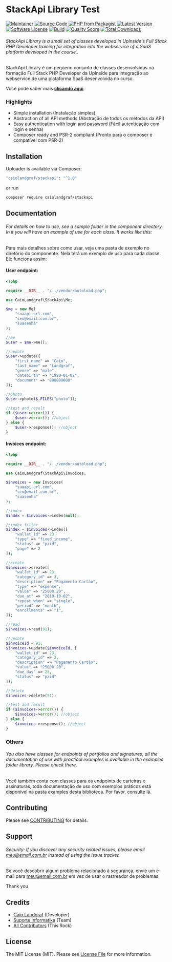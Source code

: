 # StackApi Library Test

[![Maintainer](http://img.shields.io/badge/maintainer-@caiolandgraf-blue.svg?style=flat-square)](https://twitter.com/caiolandgraf)
[![Source Code](http://img.shields.io/badge/source-caiolandgraf/stackapi-blue.svg?style=flat-square)](https://github.com/caiolandgraf/stackapi)
[![PHP from Packagist](https://img.shields.io/packagist/php-v/caiolandgraf/stackapi.svg?style=flat-square)](https://packagist.org/packages/caiolandgraf/stackapi)
[![Latest Version](https://img.shields.io/github/release/caiolandgraf/stackapi.svg?style=flat-square)](https://github.com/caiolandgraf/stackapi/releases)
[![Software License](https://img.shields.io/badge/license-MIT-brightgreen.svg?style=flat-square)](LICENSE)
[![Build](https://img.shields.io/scrutinizer/build/g/caiolandgraf/stackapi.svg?style=flat-square)](https://scrutinizer-ci.com/g/caiolandgraf/stackapi)
[![Quality Score](https://img.shields.io/scrutinizer/g/caiolandgraf/stackapi.svg?style=flat-square)](https://scrutinizer-ci.com/g/caiolandgraf/stackapi)
[![Total Downloads](https://img.shields.io/packagist/dt/caiolandgraf/stackapi.svg?style=flat-square)](https://packagist.org/packages/ccaiolandgraf/stackapi)

###### StackApi Library is a small set of classes developed in UpInside's Full Stack PHP Developer training for integration into the webservice of a SaaS platform developed in the course..

StackApi Library é um pequeno conjunto de classes desenvolvidas na formação Full Stack PHP Developer da UpInside para integração ao webservice de uma plataforma SaaS desenvolvida no curso.

Você pode saber mais **[clicando aqui](https://www.upinside.com.br/fsphp)**.

### Highlights

- Simple installation (Instalação simples)
- Abstraction of all API methods (Abstração de todos os métodos da API)
- Easy authentication with login and password (Fácil autenticação com login e senha)
- Composer ready and PSR-2 compliant (Pronto para o composer e compatível com PSR-2)

## Installation

Uploader is available via Composer:

```bash
"caiolandgraf/stackapi": "^1.0"
```

or run

```bash
composer require caiolandgraf/stackapi
```

## Documentation

###### For details on how to use, see a sample folder in the component directory. In it you will have an example of use for each class. It works like this:

Para mais detalhes sobre como usar, veja uma pasta de exemplo no diretório do componente. Nela terá um exemplo de uso para cada classe. Ele funciona assim:

#### User endpoint:

```php
<?php

require __DIR__ . "/../vendor/autoload.php";

use CaioLandgraf\StackApi\Me;

$me = new Me(
    "suaapi.url.com",
    "seu@email.com.br",
    "suasenha"
);

//me
$user = $me->me();

//update
$user->update([
    "first_name" => "Caio",
    "last_name" => "Landgraf",
    "genre" => "male",
    "datebirth" => "1980-01-02",
    "document" => "888888888"
]);

//photo
$user->photo($_FILES["photo"]);

//test and result
if ($user->error()) {
    $user->error(); //object
} else {
    $user->response(); //object
}
```

#### Invoices endpoint:

```php
<?php

require __DIR__ . "/../vendor/autoload.php";

use CaioLandgraf\StackApi\Invoices;

$invoices = new Invoices(
    "suaapi.url.com",
    "seu@email.com.br",
    "suasenha"
);

//index
$index = $invoices->index(null);

//index filter
$index = $invoices->index([
    "wallet_id" => 23,
    "type" => "fixed_income",
    "status" => "paid",
    "page" => 2
]);

//create
$invoices->create([
    "wallet_id" => 23,
    "category_id" => 3,
    "description" => "Pagamento Cartão",
    "type" => "expense",
    "value" => "25000.20",
    "due_at" => "2019-10-02",
    "repeat_when" => "single",
    "period" => "month",
    "enrollments" => "1",
]);

//read
$invoices->read(91);

//update
$invoiceId = 91;
$invoices->update($invoiceId, [
    "wallet_id" => 23,
    "category_id" => 3,
    "description" => "Pagamento Cartão",
    "value" => "25000.20",
    "due_day" => 25,
    "status" => "paid"
]);

//delete
$invoices->delete(91);

//test and result
if ($invoices->error()) {
    $invoices->error(); //object
} else {
    $invoices->response(); //object
}
```

### Others

###### You also have classes for endpoints of portfolios and signatures, all the documentation of use with practical examples is available in the examples folder library. Please check there.

Você também conta com classes para os endpoints de carteiras e assinaturas, toda documentação de uso com exemplos práticos está disponível na pasta examples desta biblioteca. Por favor, consulte lá.

## Contributing

Please see [CONTRIBUTING](https://github.com/caiolandgraf/uploader/blob/master/CONTRIBUTING.md) for details.

## Support

###### Security: If you discover any security related issues, please email meu@email.com.br instead of using the issue tracker.

Se você descobrir algum problema relacionado à segurança, envie um e-mail para meu@email.com.br em vez de usar o rastreador de problemas.

Thank you

## Credits

- [Caio Landgraf](https://github.com/caiolandgraf) (Developer)
- [Suporte Informatika](https://github.com/caiolandgraf) (Team)
- [All Contributors](https://github.com/caiolandgraf/stackapi/contributors) (This Rock)

## License

The MIT License (MIT). Please see [License File](https://github.com/caiolandgraf/stackapi/blob/master/LICENSE) for more information.